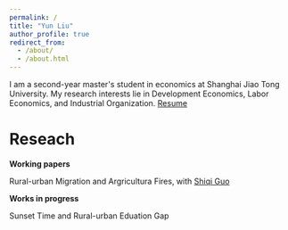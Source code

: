 ```yaml
---
permalink: /
title: "Yun Liu"
author_profile: true
redirect_from: 
  - /about/
  - /about.html
---
```


I am a second-year master's student in economics at Shanghai Jiao Tong University. My research interests lie in Development Economics, Labor Economics, and Industrial Organization. [Resume](liuyun2019qq.github.io/files/Yun_Liu_Resume.pdf)

Reseach
======
**Working papers**

Rural-urban Migration and Argricultura Fires, with [Shiqi Guo](https://www.acem.sjtu.edu.cn/en/faculty/guoshiqi.html)

**Works in progress**

Sunset Time and Rural-urban Eduation Gap
